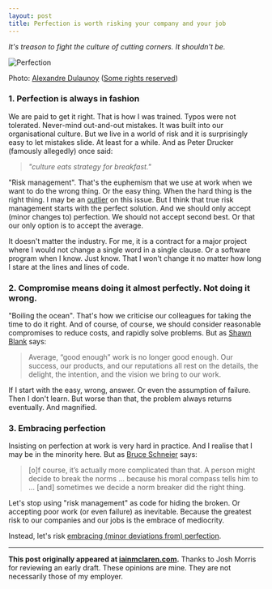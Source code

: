 ```yaml
---
layout: post
title: Perfection is worth risking your company and your job
---
```


*It's treason to fight the culture of cutting corners.  It shouldn't be.*

![Perfection](http://iainmclaren.com/public/images/2014-08-06-perfection_8752354681_07454f65c8.jpg "Perfection")

Photo: [Alexandre Dulaunoy](https://www.flickr.com/photos/adulau/) ([Some rights reserved](https://creativecommons.org/licenses/by-sa/2.0/))

### 1. Perfection is always in fashion 

We are paid to get it right.  That is how I was trained.  Typos were not tolerated.  Never-mind out-and-out mistakes.  It was built into our organisational culture.  But we live in a world of risk and it is surprisingly easy to let mistakes slide.  At least for a while.  And as Peter Drucker (famously allegedly) once said:

>*"culture eats strategy for breakfast."*  

"Risk management".  That's the euphemism that we use at work when we want to do the wrong thing.  Or the easy thing.  When the hard thing is the right thing.  I may be an [outlier](https://www.schneier.com/book-lo.html) on this issue.  But I think that true risk management starts with the perfect solution.  And we should only accept (minor changes to) perfection.  We should not accept second best.  Or that our only option is to accept the average. 

It doesn't matter the industry.  For me, it is a contract for a major project where I would not change a single word in a single clause.   Or a software program when I know.  Just know.  That I won't change it no matter how long I stare at the lines and lines of code.  

### 2.  Compromise means doing it almost perfectly.  Not doing it wrong.

"Boiling the ocean".  That's how we criticise our colleagues for taking the time to do it right.  And of course, of course, we should consider reasonable compromises to reduce costs, and rapidly solve problems.  But as [Shawn Blank](https://shawnblanc.net/thedetails/) says:

> Average, “good enough” work is no longer good enough. Our success, our products, and our reputations all rest on the details, the delight, the intention, and the vision we bring to our work.

If I start with the easy, wrong, answer.  Or even the assumption of failure.  Then I don't learn.  But worse than that, the problem always returns eventually.  And magnified.  

### 3.  Embracing perfection

Insisting on perfection at work is very hard in practice.  And I realise that I may be in the minority here.  But as [Bruce Schneier](https://www.schneier.com/book-lo.html) says: 

> [o]f course, it’s actually more complicated than that. A person might decide to break the norms ... because his moral compass tells him to ... [and] sometimes we decide a norm breaker did the right thing. 

Let's stop using "risk management" as code for hiding the broken.  Or accepting poor work (or even failure) as inevitable.  Because the greatest risk to our companies and our jobs is the embrace of mediocrity.  

Instead, let's risk [embracing (minor deviations from) perfection](http://www.youtube.com/watch?v=suRDUFpsHus).  

---

**This post originally appeared at [iainmclaren.com](http://iainmclaren.com).** Thanks to Josh Morris for reviewing an early draft.  These opinions are mine.  They are not necessarily those of my employer.
